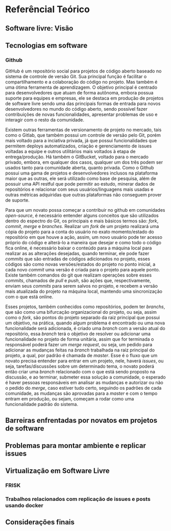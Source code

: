 # Referêncial Teórico

## Software livre: Visão

## Tecnologias em software

### Github
GitHub é um repositório social para projetos de código aberto baseado no sistema de controle de versão Git. Sua principal função é facilitar o compartilhamento e a colaboração do código no projeto. Mas também é uma ótima ferramenta de aprendizagem. O objetivo principal é centrado para desenvolvedores que atuam de forma autônoma, embora possua suporte para equipes e empresas, ele se destaca em produção de projetos de software livre sendo uma das principais formas de entrada para novos desenvolvedores no mundo do código aberto, sendo possível fazer contribuições de novas funcionalidades, apresentar problemas de uso e interagir com o resto da comunidade.

Existem outras ferramentas de versionamento de projeto no mercado, tais como o Gitlab, que também possui um controle de versão pelo Git, porém mais voltado para a inciativa privada, já que possui funcionalidades que permitem deploys automatizados, criação e gerenciamento de issues voltadas a equipe e outros utilitários mais voltados à etapa de entrega/produção. Há também o GitBucket, voltado para o mercado privado, embora, em qualquer dos casos, qualquer um dos três podem ser usados tanto para comunidade aberta, quanto privada. Como o Github possui uma gama de projetos e desenvolvedores inclusos na plataforma maior que as outras, ele será utilizado como base de pesquisa, além de possuir uma API restful que pode permitir ao estudo, minerar dados de repositórios e relacionar com seus usuários/linguagens mais usadas e outras métricas adquiridas que outras plataformas não conseguem prover de suporte.

Para que um novato possa começar a contribuir no github em comunidades *open-source*, é necessário entender alguns conceitos que são utilizados dentro do espectro do Git, os principais e mais básicos termos são: *fork*, *commit*, *merge* e *branches*. Realizar um *fork* de um projeto realizará uma cópia do projeto para a conta do usuário no exato momento/estado do repositório em que houve a ação, assim, um novo usuário pode ter acesso próprio do código e alterá-lo a maneira que desejar e como todo o código fica online, é necessário baixar o conteúdo para a máquina local para realizar as as alterações desejadas, quando terminar, ele pode fazer *commits* que são entradas de códigos adicionados no projeto, esses códigos são como novas versões/estados do projeto no ponto inicial, a cada novo *commit* uma versão é criada para o projeto para aquele ponto. Existe também comandos do git que realizam operações sobre esses *commits*, chamados de *pull* e *push*, são ações que, respectivamente, enviam seus *commits* para serem salvos no projeto, e recebem a versão mais atualizada do projeto na máquina local, mantendo uma sincronização com o que está online.

Esses projetos, também conhecidos como repositórios, podem ter *branchs*, que são como uma bifurcação organizacional do projeto, ou seja, assim como o *fork*, são pontos do projeto separado da raiz principal que possui um objetivo, na prática, quando algum problema é encontrado ou uma nova funcionalidade será adicionada, é criado uma *branch* com a versão atual do repositório, essa *branch* terá o objetivo de resolver ou adicionar uma funcionalidade no projeto de forma unitária, assim que for terminada o responsável poderá fazer um *merge request*, ou seja, um pedido para adicionar as mudanças feitas na *branch* trabalhada na raiz principal do projeto, a qual, por padrão é chamada de *master*. Esse é o fluxo que um novato precisa entender para entrar em um projeto, nele, haverá *issues*, ou seja, tarefas/discussões sobre um determinado tema, o novato poderá então criar uma *branch* relacionado com o que está sendo proposto na discussão, e ao terminar, submeter essa solução a comunidade, o esperado é haver pessoas responsáveis em analisar as mudanças e autorizar ou não o pedido do *merge*, caso estiver tudo certo, seguindo os padrões de cada comunidade, as mudanças são aprovadas para a *master* e com o tempo entram em produção, ou sejam, começam a rodar como uma funcionalidade padrão do sistema.

## Barreiras enfrentadas por novatos em projetos de software

## Problemas para montar ambiente e replicar issues

## Virtualização em Software Livre

### FRISK

### Trabalhos relacionados com replicação de issues e posts usando docker

## Considerações finais